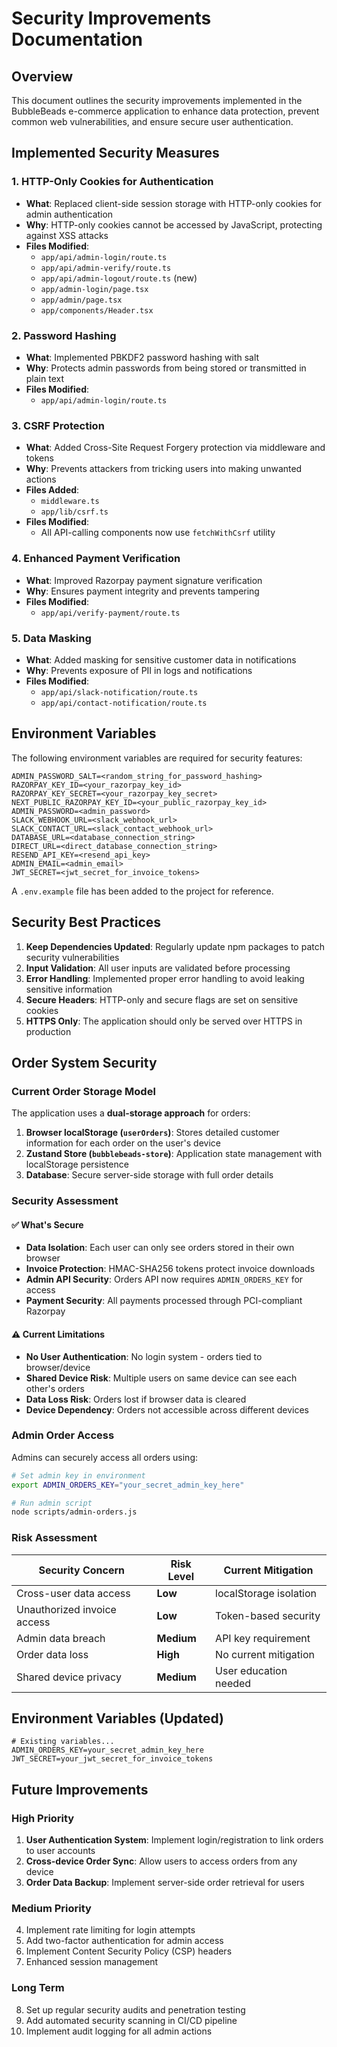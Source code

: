 # Security Improvements Documentation

## Overview

This document outlines the security improvements implemented in the BubbleBeads e-commerce application to enhance data protection, prevent common web vulnerabilities, and ensure secure user authentication.

## Implemented Security Measures

### 1. HTTP-Only Cookies for Authentication

- **What**: Replaced client-side session storage with HTTP-only cookies for admin authentication
- **Why**: HTTP-only cookies cannot be accessed by JavaScript, protecting against XSS attacks
- **Files Modified**:
  - `app/api/admin-login/route.ts`
  - `app/api/admin-verify/route.ts`
  - `app/api/admin-logout/route.ts` (new)
  - `app/admin-login/page.tsx`
  - `app/admin/page.tsx`
  - `app/components/Header.tsx`

### 2. Password Hashing

- **What**: Implemented PBKDF2 password hashing with salt
- **Why**: Protects admin passwords from being stored or transmitted in plain text
- **Files Modified**:
  - `app/api/admin-login/route.ts`

### 3. CSRF Protection

- **What**: Added Cross-Site Request Forgery protection via middleware and tokens
- **Why**: Prevents attackers from tricking users into making unwanted actions
- **Files Added**:
  - `middleware.ts`
  - `app/lib/csrf.ts`
- **Files Modified**:
  - All API-calling components now use `fetchWithCsrf` utility

### 4. Enhanced Payment Verification

- **What**: Improved Razorpay payment signature verification
- **Why**: Ensures payment integrity and prevents tampering
- **Files Modified**:
  - `app/api/verify-payment/route.ts`

### 5. Data Masking

- **What**: Added masking for sensitive customer data in notifications
- **Why**: Prevents exposure of PII in logs and notifications
- **Files Modified**:
  - `app/api/slack-notification/route.ts`
  - `app/api/contact-notification/route.ts`

## Environment Variables

The following environment variables are required for security features:

```
ADMIN_PASSWORD_SALT=<random_string_for_password_hashing>
RAZORPAY_KEY_ID=<your_razorpay_key_id>
RAZORPAY_KEY_SECRET=<your_razorpay_key_secret>
NEXT_PUBLIC_RAZORPAY_KEY_ID=<your_public_razorpay_key_id>
ADMIN_PASSWORD=<admin_password>
SLACK_WEBHOOK_URL=<slack_webhook_url>
SLACK_CONTACT_URL=<slack_contact_webhook_url>
DATABASE_URL=<database_connection_string>
DIRECT_URL=<direct_database_connection_string>
RESEND_API_KEY=<resend_api_key>
ADMIN_EMAIL=<admin_email>
JWT_SECRET=<jwt_secret_for_invoice_tokens>
```

A `.env.example` file has been added to the project for reference.

## Security Best Practices

1. **Keep Dependencies Updated**: Regularly update npm packages to patch security vulnerabilities
2. **Input Validation**: All user inputs are validated before processing
3. **Error Handling**: Implemented proper error handling to avoid leaking sensitive information
4. **Secure Headers**: HTTP-only and secure flags are set on sensitive cookies
5. **HTTPS Only**: The application should only be served over HTTPS in production

## Order System Security

### Current Order Storage Model

The application uses a **dual-storage approach** for orders:

1. **Browser localStorage (`userOrders`)**: Stores detailed customer information for each order on the user's device
2. **Zustand Store (`bubblebeads-store`)**: Application state management with localStorage persistence
3. **Database**: Secure server-side storage with full order details

### Security Assessment

#### ✅ What's Secure
- **Data Isolation**: Each user can only see orders stored in their own browser
- **Invoice Protection**: HMAC-SHA256 tokens protect invoice downloads
- **Admin API Security**: Orders API now requires `ADMIN_ORDERS_KEY` for access
- **Payment Security**: All payments processed through PCI-compliant Razorpay

#### ⚠️ Current Limitations
- **No User Authentication**: No login system - orders tied to browser/device
- **Shared Device Risk**: Multiple users on same device can see each other's orders
- **Data Loss Risk**: Orders lost if browser data is cleared
- **Device Dependency**: Orders not accessible across different devices

### Admin Order Access

Admins can securely access all orders using:

```bash
# Set admin key in environment
export ADMIN_ORDERS_KEY="your_secret_admin_key_here"

# Run admin script
node scripts/admin-orders.js
```

### Risk Assessment

| Security Concern | Risk Level | Current Mitigation |
|------------------|------------|-------------------|
| Cross-user data access | **Low** | localStorage isolation |
| Unauthorized invoice access | **Low** | Token-based security |
| Admin data breach | **Medium** | API key requirement |
| Order data loss | **High** | No current mitigation |
| Shared device privacy | **Medium** | User education needed |

## Environment Variables (Updated)

```env
# Existing variables...
ADMIN_ORDERS_KEY=your_secret_admin_key_here
JWT_SECRET=your_jwt_secret_for_invoice_tokens
```

## Future Improvements

### High Priority
1. **User Authentication System**: Implement login/registration to link orders to user accounts
2. **Cross-device Order Sync**: Allow users to access orders from any device
3. **Order Data Backup**: Implement server-side order retrieval for users

### Medium Priority
4. Implement rate limiting for login attempts
5. Add two-factor authentication for admin access
6. Implement Content Security Policy (CSP) headers
7. Enhanced session management

### Long Term
8. Set up regular security audits and penetration testing
9. Add automated security scanning in CI/CD pipeline
10. Implement audit logging for all admin actions
